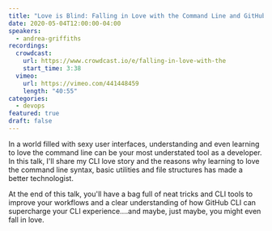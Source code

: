 ```yaml
---
title: "Love is Blind: Falling in Love with the Command Line and GitHub CLI"
date: 2020-05-04T12:00:00-04:00
speakers:
  - andrea-griffiths
recordings:
  crowdcast:
    url: https://www.crowdcast.io/e/falling-in-love-with-the
    start_time: 3:38
  vimeo:
    url: https://vimeo.com/441448459
    length: "40:55"
categories:
  - devops
featured: true
draft: false
---
```


In a world filled with sexy user interfaces, understanding and even learning to love the command line can be your most understated tool as a developer. In this talk, I'll share my CLI love story and the reasons why learning to love the command line syntax, basic utilities and file structures has made a better technologist.

At the end of this talk, you'll have a bag full of neat tricks and CLI tools to improve your workflows and a clear understanding of how GitHub CLI can supercharge your CLI experience....and maybe, just maybe, you might even fall in love.
